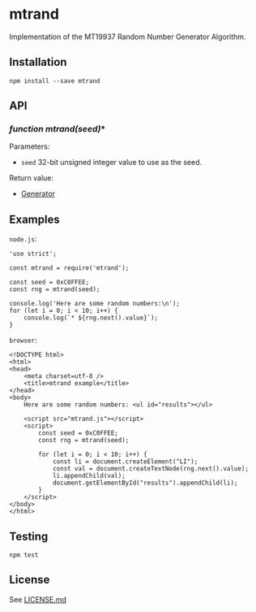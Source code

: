 # mtrand

Implementation of the MT19937 Random Number Generator Algorithm.

## Installation

    npm install --save mtrand

## API

### **function* mtrand(seed)**

Parameters:

* `seed` 32-bit unsigned integer value to use as the seed.

Return value:

* [Generator](https://developer.mozilla.org/en-US/docs/Web/JavaScript/Reference/Global_Objects/Generator)

## Examples

`node.js`:
```
'use strict';

const mtrand = require('mtrand');

const seed = 0xC0FFEE;
const rng = mtrand(seed);

console.log('Here are some random numbers:\n');
for (let i = 0; i < 10; i++) {
    console.log(`* ${rng.next().value}`);
}
```

`browser`:
```
<!DOCTYPE html>
<html>
<head>
    <meta charset=utf-8 />
    <title>mtrand example</title>
</head>
<body>
    Here are some random numbers: <ul id="results"></ul>

    <script src="mtrand.js"></script>
    <script>
        const seed = 0xC0FFEE;
        const rng = mtrand(seed);

        for (let i = 0; i < 10; i++) {
            const li = document.createElement("LI");
            const val = document.createTextNode(rng.next().value);
            li.appendChild(val);
            document.getElementById("results").appendChild(li);
        }
    </script>
</body>
</html>
```

## Testing

    npm test

## License

See [LICENSE.md](https://github.com/tcort/mtrand/blob/master/LICENSE.md)
